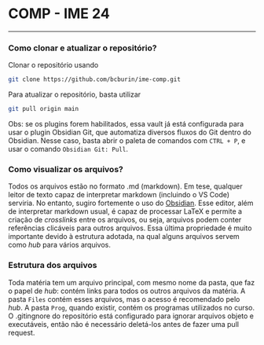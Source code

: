 # COMP - IME 24

---

### Como clonar e atualizar o repositório?

Clonar o repositório usando

```bash
git clone https://github.com/bcburin/ime-comp.git
```


Para atualizar o repositório, basta utilizar

```bash
git pull origin main
```

Obs: se os plugins forem habilitados, essa vault já está configurada para usar o plugin Obsidian Git, que automatiza diversos fluxos do Git dentro do Obsidian. Nesse caso, basta abrir o paleta de comandos com `CTRL + P`, e usar o comando `Obsidian Git: Pull`.

### Como visualizar os arquivos?

Todos os arquivos estão no formato .md (markdown). Em tese, qualquer leitor de texto capaz de interpretar markdown (incluindo o VS Code) serviria. No entanto, sugiro fortemente o uso do [Obsidian](https://obsidian.md/). Esse editor, além de interpretar markdown usual, é capaz de processar LaTeX e permite a criação de _crosslinks_ entre os arquivos, ou seja, arquivos podem conter referências clicáveis para outros arquivos. Essa última propriedade é muito importante devido à estrutura adotada, na qual alguns arquivos servem como _hub_ para vários arquivos.

### Estrutura dos arquivos

Toda matéria tem um arquivo principal, com mesmo nome da pasta, que faz o papel de _hub_: contém links para todos os outros arquivos da matéria. A pasta `Files` contém esses arquivos, mas o acesso é recomendado pelo _hub_. A pasta `Prog`, quando existir, contém os programas utilizados no curso. O .gitingnore do repositório está configurado para ignorar arquivos objeto e executáveis, então não é necessário deletá-los antes de fazer uma pull request.
